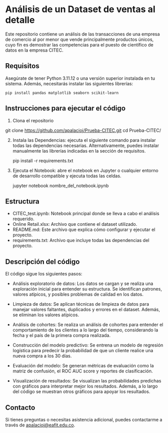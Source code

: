 # **Análisis de un Dataset de ventas al detalle**
Este repositorio contiene un análisis de las transacciones de una empresa de comercio al por menor que vende principalmente productos únicos, cuyo fin es demostrar las competencias para el puesto de científico de datos en la empresa CITEC.

## **Requisitos**
Asegúrate de tener Python 3.11.12 o una versión superior instalada en tu sistema. Además, necesitarás instalar las siguientes librerías:

    pip install pandas matplotlib seaborn scikit-learn

## **Instrucciones para ejecutar el código**

1. Clona el repositorio

git clone https://github.com/apalacioj/Prueba-CITEC.git
cd Prueba-CITEC/

2. Instala las Dependencias: ejecuta el siguiente comando para instalar todas las dependencias necesarias. Alternativamente, puedes instalar manualmente las librerías indicadas en la sección de requisitos.

    pip install -r requirements.txt

3. Ejecuta el Notebook: abre el notebook en Jupyter o cualquier entorno de desarrollo compatible y ejecuta todas las celdas.

    jupyter notebook nombre_del_notebook.ipynb

## **Estructura**

- CITEC_test.ipynb: Notebook principal donde se lleva a cabo el análisis requerido.
- Online Retail.xlsx: Archivo que contiene el dataset utilizado.
- README.md: Este archivo que explica cómo configurar y ejecutar el proyecto.
- requirements.txt: Archivo que incluye todas las dependencias del proyecto.

## **Descripción del código**
El código sigue los siguientes pasos:

- Análisis exploratorio de datos: Los datos se cargan y se realiza una exploración inicial para entender su estructura. Se identifican patrones, valores atípicos, y posibles problemas de calidad en los datos.

- Limpieza de datos: Se aplican técnicas de limpieza de datos para manejar valores faltantes, duplicados y errores en el dataset. Además, se eliminan los valores atípicos.

- Análisis de cohortes: Se realiza un análisis de cohortes para entender el comportamiento de los clientes a lo largo del tiempo, considerando la fecha y el país de la primera compra realizada.

- Construcción del modelo predictivo: Se entrena un modelo de regresión logística para predecir la probabilidad de que un cliente realice una nueva compra a los 30 días.

- Evaluación del modelo: Se generan métricas de evaluación como la matriz de confusión, el ROC AUC score y reportes de clasificación.

- Visualización de resultados: Se visualizan las probabilidades predichas con gráficos para interpretar mejor los resultados. Además, a lo largo del código se muestran otros gráficos para apoyar los resultados.

## **Contacto**
Si tienes preguntas o necesitas asistencia adicional, puedes contactarme a través de apalacioj@eafit.edu.co.
